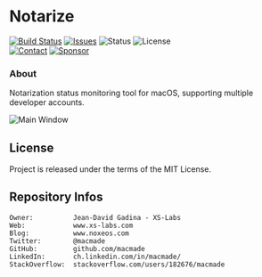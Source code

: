 Notarize
========

[![Build Status](https://img.shields.io/github/workflow/status/macmade/Notarize/ci-mac?label=macOS&logo=apple)](https://github.com/macmade/Notarize/actions/workflows/ci-mac.yaml)
[![Issues](http://img.shields.io/github/issues/macmade/Notarize.svg?logo=github)](https://github.com/macmade/Notarize/issues)
![Status](https://img.shields.io/badge/status-active-brightgreen.svg?logo=git)
![License](https://img.shields.io/badge/license-mit-brightgreen.svg?logo=open-source-initiative)  
[![Contact](https://img.shields.io/badge/follow-@macmade-blue.svg?logo=twitter&style=social)](https://twitter.com/macmade)
[![Sponsor](https://img.shields.io/badge/sponsor-macmade-pink.svg?logo=github-sponsors&style=social)](https://github.com/sponsors/macmade)

### About

Notarization status monitoring tool for macOS, supporting multiple developer accounts.

![Main Window](Assets/MainWindow.png "Main Window")

License
-------

Project is released under the terms of the MIT License.

Repository Infos
----------------

    Owner:			Jean-David Gadina - XS-Labs
    Web:			www.xs-labs.com
    Blog:			www.noxeos.com
    Twitter:		@macmade
    GitHub:			github.com/macmade
    LinkedIn:		ch.linkedin.com/in/macmade/
    StackOverflow:	stackoverflow.com/users/182676/macmade
